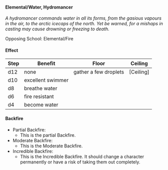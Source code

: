 #### Elemental/Water, Hydromancer
*A hydromancer commands water in all its forms, from the gasious vapours in the air, to the arctic icecaps of the north.*
*Yet be warned, for a mishaps in casting may cause drowning or freezing to death.*

Opposing School: Elemental/Fire
    
#### Effect

| Step| Benefit           | Floor | Ceiling |
| -   | -                 | - | - |
| d12 | none              | gather a few droplets| [Ceiling] |
| d10 | excellent swimmer |
|  d8 | breathe water     |
|  d6 | fire resistant    |
|  d4 | become water      |


#### Backfire
- Partial Backfire:
   - This is the partial Backfire.
- Moderate Backfire:
   - This is the Moderate Backfire.
- Incredible Backfire:
   - This is the Incredible Backfire. It should change a character permanently or have a risk of taking them out completely.
